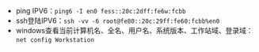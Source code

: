 - ping IPV6：`ping6 -I en0 fess::20c:2dff:fe6w:fcbb`
- ssh登陆IPV6：`ssh -vv -6 root@fe80::20c:29ff:fe60:fcbb%en0`
- windows查看当前计算机名、全名、用户名、系统版本、工作站域、登录域：`net config Workstation`

